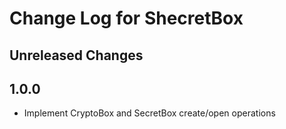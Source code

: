# Change Log for ShecretBox

## Unreleased Changes

## 1.0.0

- Implement CryptoBox and SecretBox create/open operations

